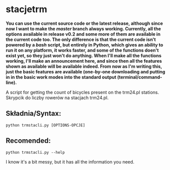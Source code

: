 stacjetrm
=========

**You can use the current source code or the latest release, although since now I want to make the *master* branch always working. Currently, all the options available in release v0.2 and some more of them are available in the current code too. The only difference is that the current code isn't powered by a *bash* script, but entirely in Python, which gives an ability to run it on any platform, it works faster, and some of the functions doen't exist yet, so they just won't do anything. When I'll make all the functions working, I'll make an announcement here, and since then all the features shown as available will be available indeed. From now as I'm writing this, just the basic features are available (one-by-one downloading and putting in in the basic work modes into the standard output (terminal/command-line).**

A script for getting the count of bicycles present on the trm24.pl stations.
Skrypcik do liczby rowerów na stacjach trm24.pl.

Składnia/Syntax:
---------
	python trmstacli.py [OPTIONS-OPCJE]
	
Recomended:
---------
	python trmstacli.py --help

I know it's a bit messy, but it has all the information you need.